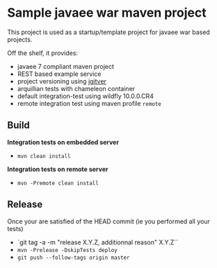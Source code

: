 # Sample javaee war maven project

This project is used as a startup/template project for javaee war based projects.

Off the shelf, it provides:
- javaee 7 compliant maven project
- REST based example service
- project versioning using [jgitver](https://github.com/jgitver/jgitver-maven-plugin)
- arquillian tests with chameleon container
- default integration-test using wildfly 10.0.0.CR4
- remote integration test using maven profile `remote`

## Build

__Integration tests on embedded server__

- `mvn clean install`

__Integration tests on remote server__

- `mvn -Premote clean install`

## Release

Once your are satisfied of the HEAD commit (ie you performed all your tests)

- `git tag -a -m "release X.Y.Z, additionnal reason" X.Y.Z``
- `mvn -Prelease -DskipTests deploy`
- `git push --follow-tags origin master`